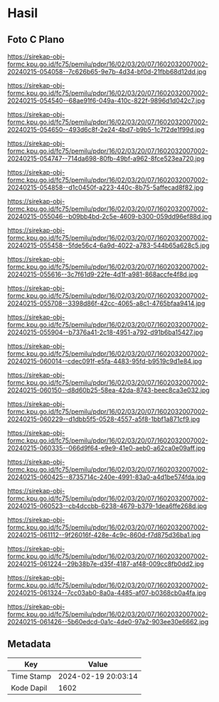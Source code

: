 # Hasil

## Foto C Plano

https://sirekap-obj-formc.kpu.go.id/fc75/pemilu/pdpr/16/02/03/20/07/1602032007002-20240215-054058--7c626b65-9e7b-4d34-bf0d-21fbb68d12dd.jpg

https://sirekap-obj-formc.kpu.go.id/fc75/pemilu/pdpr/16/02/03/20/07/1602032007002-20240215-054540--68ae91f6-049a-410c-822f-9896d1d042c7.jpg

https://sirekap-obj-formc.kpu.go.id/fc75/pemilu/pdpr/16/02/03/20/07/1602032007002-20240215-054650--493d6c8f-2e24-4bd7-b9b5-1c7f2de1f99d.jpg

https://sirekap-obj-formc.kpu.go.id/fc75/pemilu/pdpr/16/02/03/20/07/1602032007002-20240215-054747--714da698-80fb-49bf-a962-8fce523ea720.jpg

https://sirekap-obj-formc.kpu.go.id/fc75/pemilu/pdpr/16/02/03/20/07/1602032007002-20240215-054858--d1c0450f-a223-440c-8b75-5affecad8f82.jpg

https://sirekap-obj-formc.kpu.go.id/fc75/pemilu/pdpr/16/02/03/20/07/1602032007002-20240215-055046--b09bb4bd-2c5e-4609-b300-059dd96ef88d.jpg

https://sirekap-obj-formc.kpu.go.id/fc75/pemilu/pdpr/16/02/03/20/07/1602032007002-20240215-055458--5fde56c4-6a9d-4022-a783-544b65a628c5.jpg

https://sirekap-obj-formc.kpu.go.id/fc75/pemilu/pdpr/16/02/03/20/07/1602032007002-20240215-055616--3c7f61d9-22fe-4d1f-a981-868accfe4f8d.jpg

https://sirekap-obj-formc.kpu.go.id/fc75/pemilu/pdpr/16/02/03/20/07/1602032007002-20240215-055708--3398d86f-42cc-4065-a8c1-4765bfaa9414.jpg

https://sirekap-obj-formc.kpu.go.id/fc75/pemilu/pdpr/16/02/03/20/07/1602032007002-20240215-055904--b7376a41-2c18-4951-a792-d91b6ba15427.jpg

https://sirekap-obj-formc.kpu.go.id/fc75/pemilu/pdpr/16/02/03/20/07/1602032007002-20240215-060014--cdec091f-e5fa-4483-95fd-b9519c9d1e84.jpg

https://sirekap-obj-formc.kpu.go.id/fc75/pemilu/pdpr/16/02/03/20/07/1602032007002-20240215-060150--d8d60b25-58ea-42da-8743-beec8ca3e032.jpg

https://sirekap-obj-formc.kpu.go.id/fc75/pemilu/pdpr/16/02/03/20/07/1602032007002-20240215-060229--d1dbb5f5-0528-4557-a5f8-1bbf1a871cf9.jpg

https://sirekap-obj-formc.kpu.go.id/fc75/pemilu/pdpr/16/02/03/20/07/1602032007002-20240215-060335--066d9f64-e9e9-41e0-aeb0-a62ca0e09aff.jpg

https://sirekap-obj-formc.kpu.go.id/fc75/pemilu/pdpr/16/02/03/20/07/1602032007002-20240215-060425--8735714c-240e-4991-83a0-a4d1be574fda.jpg

https://sirekap-obj-formc.kpu.go.id/fc75/pemilu/pdpr/16/02/03/20/07/1602032007002-20240215-060523--cb4dccbb-6238-4679-b379-1dea6ffe268d.jpg

https://sirekap-obj-formc.kpu.go.id/fc75/pemilu/pdpr/16/02/03/20/07/1602032007002-20240215-061112--9f26016f-428e-4c9c-860d-f7d875d36ba1.jpg

https://sirekap-obj-formc.kpu.go.id/fc75/pemilu/pdpr/16/02/03/20/07/1602032007002-20240215-061224--29b38b7e-d35f-4187-af48-009cc8fb0dd2.jpg

https://sirekap-obj-formc.kpu.go.id/fc75/pemilu/pdpr/16/02/03/20/07/1602032007002-20240215-061324--7cc03ab0-8a0a-4485-af07-b0368cb0a4fa.jpg

https://sirekap-obj-formc.kpu.go.id/fc75/pemilu/pdpr/16/02/03/20/07/1602032007002-20240215-061426--5b60edcd-0a1c-4de0-97a2-903ee30e6662.jpg


## Metadata

| Key        | Value               |
| ---------- | ------------------- |
| Time Stamp | 2024-02-19 20:03:14 |
| Kode Dapil | 1602                |



